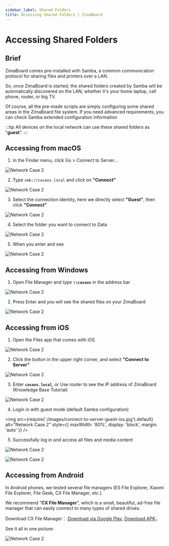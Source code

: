 ```yaml
---
sidebar_label: Shared Folders
title: Accessing Shared Folders | ZimaBoard
---
```


# Accessing Shared Folders

## Brief

ZimaBoard comes pre-installed with Samba, a common communication protocol for sharing files and printers over a LAN.

So, once ZimaBoard is started, the shared folders created by Samba will be automatically discovered on the LAN, whether it's your home laptop, cell phone, router, or big TV.

Of course, all the pre-made scripts are simply configuring some shared areas in the ZimaBoard file system. If you need advanced requirements, you can check Samba extended configuration information

:::tip
All devices on the local network can use these shared folders as "**guest**".
:::

## Accessing from macOS

1. In the Finder menu, click Go > Connect to Server...

<p><img
  src={require('./images/finder-go.png').default}
  alt="Network Case 2"
  style={{
    maxWidth: '80%',
    display: 'block',
    margin: 'auto'
    }}
/></p>

2. Type `smb://casaos.local` and click on **"Connect"**

<p><img
  src={require('./images/mac-connect-to-casaos-mac.png').default}
  alt="Network Case 2"
  style={{
    maxWidth: '80%',
    display: 'block',
    margin: 'auto'
    }}
/></p>

3. Select the connection identity, here we directly select **"Guest"**, then click **"Connect"**

<p><img
  src={require('./images/mac-guest.png').default}
  alt="Network Case 2"
  style={{
    maxWidth: '80%',
    display: 'block',
    margin: 'auto'
    }}
/></p>

4. Select the folder you want to connect to Data

<p><img
  src={require('./images/connect-to-data.png').default}
  alt="Network Case 2"
  style={{
    maxWidth: '80%',
    display: 'block',
    margin: 'auto'
    }}
/></p>

5. When you enter and see

<p><img
  src={require('./images/see-data-file.png').default}
  alt="Network Case 2"
  style={{
    maxWidth: '80%',
    display: 'block',
    margin: 'auto'
    }}
/></p>

## Accessing from Windows

1. Open File Manager and type **`\\casaos`** in the address bar

<p><img
  src={require('./images/win-file-manager.png').default}
  alt="Network Case 2"
  style={{
    maxWidth: '80%',
    display: 'block',
    margin: 'auto'
    }}
/></p>

2. Press Enter and you will see the shared files on your ZimaBoard

<p><img
  src={require('./images/win-see-data.png').default}
  alt="Network Case 2"
  style={{
    maxWidth: '80%',
    display: 'block',
    margin: 'auto'
    }}
/></p>

## Accessing from iOS

1. Open the Files app that comes with iOS

<p><img
  src={require('./images/search-files-ios.jpg').default}
  alt="Network Case 2"
  style={{
    maxWidth: '80%',
    display: 'block',
    margin: 'auto'
    }}
/></p>

2. Click the button in the upper right corner, and select **"Connect to Server"**

<p><img
  src={require('./images/connect-to-server-ios.png').default}
  alt="Network Case 2"
  style={{
    maxWidth: '80%',
    display: 'block',
    margin: 'auto'
    }}
/></p>

3. Enter **`casaos.local`**, or Use router to see the IP address of ZimaBoard (Knowledge Base Tutorial)

<p><img
  src={require('./images/connect-server-ios.jpg').default}
  alt="Network Case 2"
  style={{
    maxWidth: '80%',
    display: 'block',
    margin: 'auto'
    }}
/></p>

4. Login in with guest mode (default Samba configuration)

<img
  src={require('./images/connect-to-server-guest-ios.jpg').default}
  alt="Network Case 2"
  style={{
    maxWidth: '80%',
    display: 'block',
    margin: 'auto'
    }}
/>

5. Successfully log in and access all files and media content

<p><img
  src={require('./images/see-data.jpg').default}
  alt="Network Case 2"
  style={{
    maxWidth: '80%',
    display: 'block',
    margin: 'auto'
    }}
/></p>

<p><img
  src={require('./images/see-data-file-ios.jpg').default}
  alt="Network Case 2"
  style={{
    maxWidth: '80%',
    display: 'block',
    margin: 'auto'
    }}
/></p>

## Accessing from Android

In Android phones, we tested several file managers (ES File Explorer, Xiaomi File Explorer, File Geek, CX File Manager, etc.).

We recommend "**CX File Manager**", which is a small, beautiful, ad-free file manager that can easily connect to many types of shared drives.

Download CX File Manager：
[Download via Google Play](https://play.google.com/store/apps/details?id=com.cxinventor.file.explorer),
[Download APK](https://www.apkmirror.com/apk/cx-file-explorer/)，

See it all in one picture:

<p><img
  src={require('./images/android-get.gif').default}
  alt="Network Case 2"
  style={{
    maxWidth: '80%',
    display: 'block',
    margin: 'auto'
    }}
/></p>

